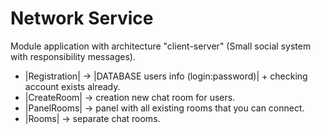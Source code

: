 # Network Service
Module application with architecture "client-server" (Small social system with responsibility messages).
* |Registration| -> |DATABASE users info (login:password)| + checking account exists already.
* |CreateRoom| -> creation new chat room for users.
* |PanelRooms| -> panel with all existing rooms that you can connect.
* |Rooms| -> separate chat rooms.

